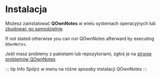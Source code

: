 # Instalacja

Możesz zainstalować **QOwnNotes** w wielu systemach operacyjnych lub [zbudować go samodzielnie](building.md).

If not stated otherwise you can run QOwnNotes afterward by executing `QOwnNotes`.

Jeśli masz problemy z pakietami lub repozytoriami, zgłoś je na [stronie problemów QOwnNotes](https://github.com/pbek/QOwnNotes/issues).

::: tip
Info
Spójrz w menu na różne sposoby instalacji QOwnNotes
:::

